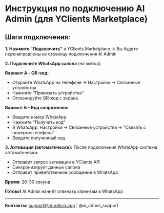 # Инструкция по подключению AI Admin (для YClients Marketplace)

## Шаги подключения:

**1. Нажмите "Подключить"** в YClients Marketplace
→ Вы будете перенаправлены на страницу подключения AI Admin

**2. Подключите WhatsApp салона** (на выбор):

**Вариант А - QR-код:**
- Откройте WhatsApp на телефоне → Настройки → Связанные устройства
- Нажмите "Привязать устройство"
- Отсканируйте QR-код с экрана

**Вариант Б - Код сопряжения:**
- Введите номер WhatsApp
- Нажмите "Получить код"
- В WhatsApp: Настройки → Связанные устройства → "Связать с номером телефона"
- Введите полученный код

**3. Активация (автоматически):**
После подключения WhatsApp система автоматически:
- Отправит запрос активации в YClients API
- Синхронизирует данные салона
- Отправит приветственное сообщение в WhatsApp

**Время:** 20-30 секунд

**Готово!** AI Admin начнёт отвечать клиентам в WhatsApp

---

**Контакты:** support@ai-admin.app | @ai_admin_support
